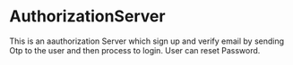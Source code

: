 # AuthorizationServer

This is an aauthorization Server which sign up and verify email by sending Otp to the user and then process to login.
User can reset Password.
